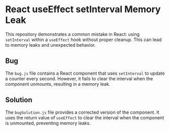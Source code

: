 # React useEffect setInterval Memory Leak

This repository demonstrates a common mistake in React: using `setInterval` within a `useEffect` hook without proper cleanup. This can lead to memory leaks and unexpected behavior.

## Bug
The `bug.js` file contains a React component that uses `setInterval` to update a counter every second. However, it fails to clear the interval when the component unmounts, resulting in a memory leak.

## Solution
The `bugSolution.js` file provides a corrected version of the component. It uses the return value of `useEffect` to clear the interval when the component is unmounted, preventing memory leaks.